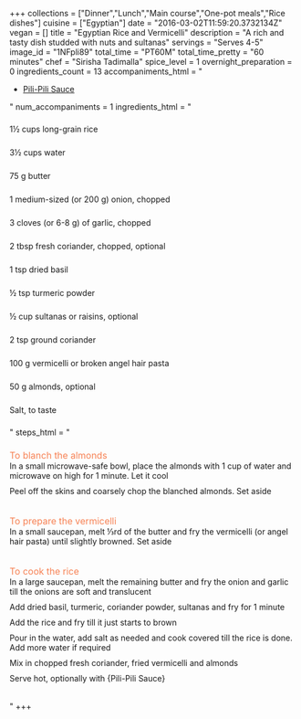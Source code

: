 +++
collections = ["Dinner","Lunch","Main course","One-pot meals","Rice dishes"]
cuisine = ["Egyptian"]
date = "2016-03-02T11:59:20.3732134Z"
vegan = []
title = "Egyptian Rice and Vermicelli"
description = "A rich and tasty dish studded with nuts and sultanas"
servings = "Serves 4-5"
image_id = "1NFpli89"
total_time = "PT60M"
total_time_pretty = "60 minutes"
chef = "Sirisha Tadimalla"
spice_level = 1
overnight_preparation = 0
ingredients_count = 13
accompaniments_html = "<ul><li><a href = '../D7o-mS-u/'>Pili-Pili Sauce</a></li></ul>"
num_accompaniments = 1
ingredients_html = "<ul style='padding-left: 0; list-style: none;'><li itemprop='recipeIngredient' style='margin: 8px 0px;padding: 8px 0px;'>1½ cups long-grain rice</li><li itemprop='recipeIngredient' style='margin: 8px 0px;padding: 8px 0px;'>3½ cups water</li><li itemprop='recipeIngredient' style='margin: 8px 0px;padding: 8px 0px;'>75 g butter</li><li itemprop='recipeIngredient' style='margin: 8px 0px;padding: 8px 0px;'>1 medium-sized (or 200 g) onion, chopped</li><li itemprop='recipeIngredient' style='margin: 8px 0px;padding: 8px 0px;'>3 cloves (or 6-8 g) of garlic, chopped</li><li itemprop='recipeIngredient' style='margin: 8px 0px;padding: 8px 0px;'>2 tbsp fresh coriander, chopped, optional</li><li itemprop='recipeIngredient' style='margin: 8px 0px;padding: 8px 0px;'>1 tsp dried basil</li><li itemprop='recipeIngredient' style='margin: 8px 0px;padding: 8px 0px;'>½ tsp turmeric powder</li><li itemprop='recipeIngredient' style='margin: 8px 0px;padding: 8px 0px;'>½ cup sultanas or raisins, optional</li><li itemprop='recipeIngredient' style='margin: 8px 0px;padding: 8px 0px;'>2 tsp ground coriander</li><li itemprop='recipeIngredient' style='margin: 8px 0px;padding: 8px 0px;'>100 g vermicelli or broken angel hair pasta</li><li itemprop='recipeIngredient' style='margin: 8px 0px;padding: 8px 0px;'>50 g almonds, optional</li><li itemprop='recipeIngredient' style='margin: 8px 0px;padding: 8px 0px;'>Salt, to taste</li></ul>"
steps_html = "<ol style='list-style: none inside; padding-left: 0px;'><li style='list-style: none; margin: 8px 0px;padding: 8px 0px;'><span style='font-size: medium; color: #f78153;'>To blanch the almonds</span><ol style='list-style: none inside; padding-left: 0px;'><li style='padding-bottom: 10px;'><i class='step-track-icon fa fa-square-o'></i><span class='step-text' itemprop='recipeInstructions'>In a small microwave-safe bowl, place the almonds with 1 cup of water and microwave on high for 1 minute. Let it cool</span></li><li style='padding-bottom: 10px;'><i class='step-track-icon fa fa-square-o'></i><span class='step-text' itemprop='recipeInstructions'>Peel off the skins and coarsely chop the blanched almonds. Set aside</span></li></ol></li><li style='list-style: none; margin: 8px 0px;padding: 8px 0px;'><span style='font-size: medium; color: #f78153;'>To prepare the vermicelli</span><ol style='list-style: none inside; padding-left: 0px;'><li style='padding-bottom: 10px;'><i class='step-track-icon fa fa-square-o'></i><span class='step-text' itemprop='recipeInstructions'>In a small saucepan, melt ⅓rd of the butter and fry the vermicelli (or angel hair pasta) until slightly browned. Set aside</span></li></ol></li><li style='list-style: none; margin: 8px 0px;padding: 8px 0px;'><span style='font-size: medium; color: #f78153;'>To cook the rice </span><ol style='list-style: none inside; padding-left: 0px;'><li style='padding-bottom: 10px;'><i class='step-track-icon fa fa-square-o'></i><span class='step-text' itemprop='recipeInstructions'>In a large saucepan, melt the remaining butter and fry the onion and garlic till the onions are soft and translucent</span></li><li style='padding-bottom: 10px;'><i class='step-track-icon fa fa-square-o'></i><span class='step-text' itemprop='recipeInstructions'>Add dried basil, turmeric, coriander powder, sultanas and fry for 1 minute</span></li><li style='padding-bottom: 10px;'><i class='step-track-icon fa fa-square-o'></i><span class='step-text' itemprop='recipeInstructions'>Add the rice and fry till it just starts to brown</span></li><li style='padding-bottom: 10px;'><i class='step-track-icon fa fa-square-o'></i><span class='step-text' itemprop='recipeInstructions'>Pour in the water, add salt as needed and cook covered till the rice is done. Add more water if required</span></li><li style='padding-bottom: 10px;'><i class='step-track-icon fa fa-square-o'></i><span class='step-text' itemprop='recipeInstructions'>Mix in chopped fresh coriander, fried vermicelli and almonds</span></li><li style='padding-bottom: 10px;'><i class='step-track-icon fa fa-square-o'></i><span class='step-text' itemprop='recipeInstructions'>Serve hot, optionally with {Pili-Pili Sauce}</span></li></ol></li></ol>"
+++
